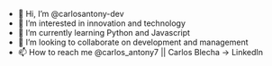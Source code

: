 - 👋 Hi, I’m @carlosantony-dev
- 👀 I’m interested in innovation and technology
- 🌱 I’m currently learning Python and Javascript
- 💞️ I’m looking to collaborate on development and management
- 📫 How to reach me @carlos_antony7   || Carlos Blecha -> LinkedIn

<!---
carlosantony-dev/carlosantony-dev is a ✨ special ✨ repository because its `README.md` (this file) appears on your GitHub profile.
You can click the Preview link to take a look at your changes.
--->
